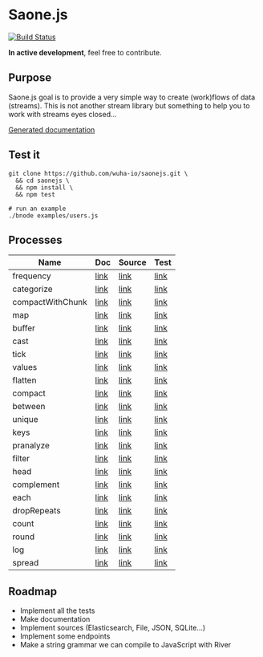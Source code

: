 
# Saone.js

[![Build Status](https://travis-ci.org/wuha-io/saonejs.svg?branch=master)](https://travis-ci.org/wuha-io/saonejs)

**In active development**, feel free to contribute.

## Purpose

Saone.js goal is to provide a very simple way to create (work)flows of data (streams).
This is not another stream library but something to help you to work with streams eyes closed...

[Generated documentation](https://github.com/wuha-io/saonejs/blob/master/docs/)

## Test it

    git clone https://github.com/wuha-io/saonejs.git \
      && cd saonejs \
      && npm install \
      && npm test

    # run an example
    ./bnode examples/users.js

## Processes

Name | Doc | Source | Test
-----|-----|--------|-----
frequency | [link](https://github.com/wuha-io/saonejs/blob/master/docs/processes/frequency.md) | [link](https://github.com/wuha-io/saonejs/blob/master/src/processes/frequency.js) | [link](https://github.com/wuha-io/saonejs/blob/master/test/processes/frequency.js)
categorize | [link](https://github.com/wuha-io/saonejs/blob/master/docs/processes/categorize.md) | [link](https://github.com/wuha-io/saonejs/blob/master/src/processes/categorize.js) | [link](https://github.com/wuha-io/saonejs/blob/master/test/processes/categorize.js)
compactWithChunk | [link](https://github.com/wuha-io/saonejs/blob/master/docs/processes/compactWithChunk.md) | [link](https://github.com/wuha-io/saonejs/blob/master/src/processes/compactWithChunk.js) | [link](https://github.com/wuha-io/saonejs/blob/master/test/processes/compactWithChunk.js)
map | [link](https://github.com/wuha-io/saonejs/blob/master/docs/processes/map.md) | [link](https://github.com/wuha-io/saonejs/blob/master/src/processes/map.js) | [link](https://github.com/wuha-io/saonejs/blob/master/test/processes/map.js)
buffer | [link](https://github.com/wuha-io/saonejs/blob/master/docs/processes/buffer.md) | [link](https://github.com/wuha-io/saonejs/blob/master/src/processes/buffer.js) | [link](https://github.com/wuha-io/saonejs/blob/master/test/processes/buffer.js)
cast | [link](https://github.com/wuha-io/saonejs/blob/master/docs/processes/cast.md) | [link](https://github.com/wuha-io/saonejs/blob/master/src/processes/cast.js) | [link](https://github.com/wuha-io/saonejs/blob/master/test/processes/cast.js)
tick | [link](https://github.com/wuha-io/saonejs/blob/master/docs/processes/tick.md) | [link](https://github.com/wuha-io/saonejs/blob/master/src/processes/tick.js) | [link](https://github.com/wuha-io/saonejs/blob/master/test/processes/tick.js)
values | [link](https://github.com/wuha-io/saonejs/blob/master/docs/processes/values.md) | [link](https://github.com/wuha-io/saonejs/blob/master/src/processes/values.js) | [link](https://github.com/wuha-io/saonejs/blob/master/test/processes/values.js)
flatten | [link](https://github.com/wuha-io/saonejs/blob/master/docs/processes/flatten.md) | [link](https://github.com/wuha-io/saonejs/blob/master/src/processes/flatten.js) | [link](https://github.com/wuha-io/saonejs/blob/master/test/processes/flatten.js)
compact | [link](https://github.com/wuha-io/saonejs/blob/master/docs/processes/compact.md) | [link](https://github.com/wuha-io/saonejs/blob/master/src/processes/compact.js) | [link](https://github.com/wuha-io/saonejs/blob/master/test/processes/compact.js)
between | [link](https://github.com/wuha-io/saonejs/blob/master/docs/processes/between.md) | [link](https://github.com/wuha-io/saonejs/blob/master/src/processes/between.js) | [link](https://github.com/wuha-io/saonejs/blob/master/test/processes/between.js)
unique | [link](https://github.com/wuha-io/saonejs/blob/master/docs/processes/unique.md) | [link](https://github.com/wuha-io/saonejs/blob/master/src/processes/unique.js) | [link](https://github.com/wuha-io/saonejs/blob/master/test/processes/unique.js)
keys | [link](https://github.com/wuha-io/saonejs/blob/master/docs/processes/keys.md) | [link](https://github.com/wuha-io/saonejs/blob/master/src/processes/keys.js) | [link](https://github.com/wuha-io/saonejs/blob/master/test/processes/keys.js)
pranalyze | [link](https://github.com/wuha-io/saonejs/blob/master/docs/processes/pranalyze.md) | [link](https://github.com/wuha-io/saonejs/blob/master/src/processes/pranalyze.js) | [link](https://github.com/wuha-io/saonejs/blob/master/test/processes/pranalyze.js)
filter | [link](https://github.com/wuha-io/saonejs/blob/master/docs/processes/filter.md) | [link](https://github.com/wuha-io/saonejs/blob/master/src/processes/filter.js) | [link](https://github.com/wuha-io/saonejs/blob/master/test/processes/filter.js)
head | [link](https://github.com/wuha-io/saonejs/blob/master/docs/processes/head.md) | [link](https://github.com/wuha-io/saonejs/blob/master/src/processes/head.js) | [link](https://github.com/wuha-io/saonejs/blob/master/test/processes/head.js)
complement | [link](https://github.com/wuha-io/saonejs/blob/master/docs/processes/complement.md) | [link](https://github.com/wuha-io/saonejs/blob/master/src/processes/complement.js) | [link](https://github.com/wuha-io/saonejs/blob/master/test/processes/complement.js)
each | [link](https://github.com/wuha-io/saonejs/blob/master/docs/processes/each.md) | [link](https://github.com/wuha-io/saonejs/blob/master/src/processes/each.js) | [link](https://github.com/wuha-io/saonejs/blob/master/test/processes/each.js)
dropRepeats | [link](https://github.com/wuha-io/saonejs/blob/master/docs/processes/dropRepeats.md) | [link](https://github.com/wuha-io/saonejs/blob/master/src/processes/dropRepeats.js) | [link](https://github.com/wuha-io/saonejs/blob/master/test/processes/dropRepeats.js)
count | [link](https://github.com/wuha-io/saonejs/blob/master/docs/processes/count.md) | [link](https://github.com/wuha-io/saonejs/blob/master/src/processes/count.js) | [link](https://github.com/wuha-io/saonejs/blob/master/test/processes/count.js)
round | [link](https://github.com/wuha-io/saonejs/blob/master/docs/processes/round.md) | [link](https://github.com/wuha-io/saonejs/blob/master/src/processes/round.js) | [link](https://github.com/wuha-io/saonejs/blob/master/test/processes/round.js)
log | [link](https://github.com/wuha-io/saonejs/blob/master/docs/processes/log.md) | [link](https://github.com/wuha-io/saonejs/blob/master/src/processes/log.js) | [link](https://github.com/wuha-io/saonejs/blob/master/test/processes/log.js)
spread | [link](https://github.com/wuha-io/saonejs/blob/master/docs/processes/spread.md) | [link](https://github.com/wuha-io/saonejs/blob/master/src/processes/spread.js) | [link](https://github.com/wuha-io/saonejs/blob/master/test/processes/spread.js)

## Roadmap

  - Implement all the tests
  - Make documentation
  - Implement sources (Elasticsearch, File, JSON, SQLite...)
  - Implement some endpoints
  - Make a string grammar we can compile to JavaScript with River
